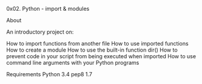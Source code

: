 0x02. Python - import & modules

About

An introductory project on:

How to import functions from another file
How to use imported functions
How to create a module
How to use the built-in function dir()
How to prevent code in your script from being executed when imported
How to use command line arguments with your Python programs

Requirements
Python 3.4
pep8 1.7
